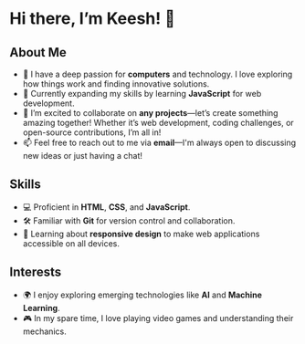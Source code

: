 
# Hi there, I’m Keesh! 👋

## About Me
- 👀 I have a deep passion for **computers** and technology. I love exploring how things work and finding innovative solutions.
- 🌱 Currently expanding my skills by learning **JavaScript** for web development.
- 💞️ I’m excited to collaborate on **any projects**—let’s create something amazing together! Whether it’s web development, coding challenges, or open-source contributions, I’m all in!
- 📫 Feel free to reach out to me via **email**—I'm always open to discussing new ideas or just having a chat!

## Skills
- 💻 Proficient in **HTML**, **CSS**, and **JavaScript**.
- 🛠 Familiar with **Git** for version control and collaboration.
- 📱 Learning about **responsive design** to make web applications accessible on all devices.

## Interests
- 🌍 I enjoy exploring emerging technologies like **AI** and **Machine Learning**.
- 🎮 In my spare time, I love playing video games and understanding their mechanics.

<!---
KeeshPeesh/KeeshPeesh is a ✨ special ✨ repository because this `README.md` appears on my GitHub profile.
Click the Preview link to view any changes I’ve made.
--->
